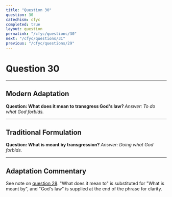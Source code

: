 ```yaml
---
title: "Question 30"
question: 30
catechism: cfyc
completed: true
layout: question
permalink: "/cfyc/questions/30"
next: "/cfyc/questions/31"
previous: "/cfyc/questions/29"
---
```

# Question 30
---
## Modern Adaptation
<strong>
    Question: What does it mean to transgress God's law?
</strong>

<em>
    Answer: To do what God forbids.
</em>

---
## Traditional Formulation
<strong>
    Question: What is meant by transgression?
</strong>

<em>
    Answer: Doing what God forbids.
</em>

---
## Adaptation Commentary
See note on [question 28](/cfyc/questions/28). "What does it mean to" is substituted for "What is meant by", and "God's law" is supplied at the end of the phrase for clarity.
